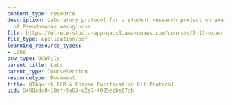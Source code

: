 ```yaml
---
content_type: resource
description: Laboratory protocol for a student research project on examining the biology
  of Pseudomonas aeruginosa.
file: https://ol-ocw-studio-app-qa.s3.amazonaws.com/courses/7-13-experimental-microbial-genetics-fall-2008/6400cdc018ef9a63c2a74005ecbe67db_MIT7_13f08_lab19_Protocol_QIAquickPCR.pdf
file_type: application/pdf
learning_resource_types:
- Labs
ocw_type: OCWFile
parent_title: Labs
parent_type: CourseSection
resourcetype: Document
title: QIAquick PCR & Enzyme Purification Kit Protocol
uid: 6400cdc0-18ef-9a63-c2a7-4005ecbe67db
---
```


